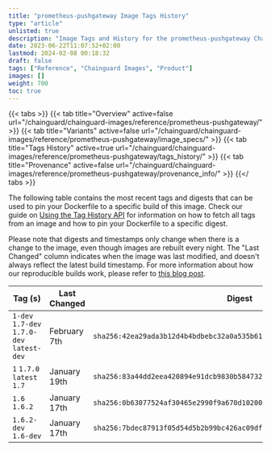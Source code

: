 ```yaml
---
title: "prometheus-pushgateway Image Tags History"
type: "article"
unlisted: true
description: "Image Tags and History for the prometheus-pushgateway Chainguard Image"
date: 2023-06-22T11:07:52+02:00
lastmod: 2024-02-08 00:18:32
draft: false
tags: ["Reference", "Chainguard Images", "Product"]
images: []
weight: 700
toc: true
---
```


{{< tabs >}}
{{< tab title="Overview" active=false url="/chainguard/chainguard-images/reference/prometheus-pushgateway/" >}}
{{< tab title="Variants" active=false url="/chainguard/chainguard-images/reference/prometheus-pushgateway/image_specs/" >}}
{{< tab title="Tags History" active=true url="/chainguard/chainguard-images/reference/prometheus-pushgateway/tags_history/" >}}
{{< tab title="Provenance" active=false url="/chainguard/chainguard-images/reference/prometheus-pushgateway/provenance_info/" >}}
{{</ tabs >}}

The following table contains the most recent tags and digests that can be used to pin your Dockerfile to a specific build of this image. Check our guide on [Using the Tag History API](/chainguard/chainguard-images/using-the-tag-history-api/) for information on how to fetch all tags from an image and how to pin your Dockerfile to a specific digest.

Please note that digests and timestamps only change when there is a change to the image, even though images are rebuilt every night. The "Last Changed" column indicates when the image was last modified, and doesn't always reflect the latest build timestamp. For more information about how our reproducible builds work, please refer to [this blog post](https://www.chainguard.dev/unchained/reproducing-chainguards-reproducible-image-builds).

| Tag (s)                                     | Last Changed | Digest                                                                    |
|---------------------------------------------|--------------|---------------------------------------------------------------------------|
|  `1-dev` `1.7-dev` `1.7.0-dev` `latest-dev` | February 7th | `sha256:42ea29ada3b12d4b4bdbebc32a0a535b61a68072727a8984d1f7057f05abf87b` |
|  `1` `1.7.0` `latest` `1.7`                 | January 19th | `sha256:83a44dd2eea420894e91dcb9830b584732e90f10ba68670d3aa2b9711d134529` |
|  `1.6` `1.6.2`                              | January 17th | `sha256:0b63077524af30465e2990f9a670d1020042c18aac25c592156e00765f72fed7` |
|  `1.6.2-dev` `1.6-dev`                      | January 17th | `sha256:7bdec87913f05d54d5b2b99bc426ac09df63594add8632b6170ff715017faaf4` |

